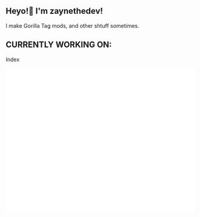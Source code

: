 ## Heyo!👋 I'm zaynethedev!
I make Gorilla Tag mods, and other shtuff sometimes.

## CURRENTLY WORKING ON:
Index

<img src="/github-metrics.svg" width=500px height=auto>
